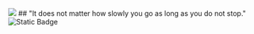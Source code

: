 <img src="https://capsule-render.vercel.app/api?type=waving&height=200&color=9face8&text=Welcome%20to%20Taeyoung's%20GitHub&section=header&reversal=false&fontAlign=55&fontAlignY=30&animation=fadeIn&fontSize=50&descAlign=90&desc=I'm%20ML%20Engineer&descAlignY=47&descSize=15&fontColor=ffffff" />
## "It does not matter how slowly you go as long as you do not stop."
<img alt="Static Badge" src="https://img.shields.io/badge/:badgeContent">
<!--
**n7dd29c/n7dd29c** is a ✨ _special_ ✨ repository because its `README.md` (this file) appears on your GitHub profile.

Here are some ideas to get you started:

- 🔭 I’m currently working on ...
- 🌱 I’m currently learning ...
- 👯 I’m looking to collaborate on ...
- 🤔 I’m looking for help with ...
- 💬 Ask me about ...
- 📫 How to reach me: ...
- 😄 Pronouns: ...
- ⚡ Fun fact: ...
-->
